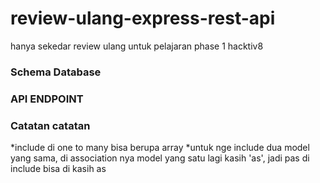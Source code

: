 # review-ulang-express-rest-api
hanya sekedar review ulang untuk pelajaran phase 1 hacktiv8

### Schema Database
### API ENDPOINT

### Catatan catatan
*include di one to many bisa berupa array
*untuk nge include dua model yang sama, di association nya model yang satu lagi kasih 'as', jadi pas di include bisa di kasih as
